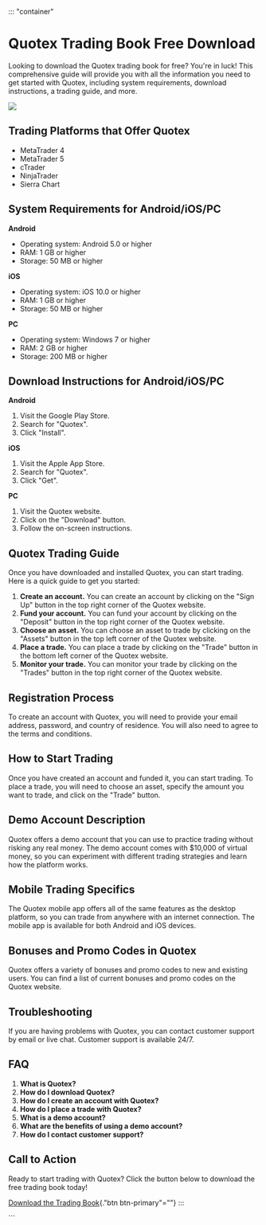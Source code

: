 ::: \"container\"
# Quotex Trading Book Free Download

Looking to download the Quotex trading book for free? You\'re in luck!
This comprehensive guide will provide you with all the information you
need to get started with Quotex, including system requirements, download
instructions, a trading guide, and more.

[![](https://static.quotex.io/files/10_en/300_250.jpg)](https://traff.sbs/brokerqxlid)

## Trading Platforms that Offer Quotex

-   MetaTrader 4
-   MetaTrader 5
-   cTrader
-   NinjaTrader
-   Sierra Chart

## System Requirements for Android/iOS/PC

**Android**

-   Operating system: Android 5.0 or higher
-   RAM: 1 GB or higher
-   Storage: 50 MB or higher

**iOS**

-   Operating system: iOS 10.0 or higher
-   RAM: 1 GB or higher
-   Storage: 50 MB or higher

**PC**

-   Operating system: Windows 7 or higher
-   RAM: 2 GB or higher
-   Storage: 200 MB or higher

## Download Instructions for Android/iOS/PC

**Android**

1.  Visit the Google Play Store.
2.  Search for "Quotex".
3.  Click "Install".

**iOS**

1.  Visit the Apple App Store.
2.  Search for "Quotex".
3.  Click "Get".

**PC**

1.  Visit the Quotex website.
2.  Click on the "Download" button.
3.  Follow the on-screen instructions.

## Quotex Trading Guide

Once you have downloaded and installed Quotex, you can start trading.
Here is a quick guide to get you started:

1.  **Create an account.** You can create an account by clicking on the
    "Sign Up" button in the top right corner of the Quotex
    website.
2.  **Fund your account.** You can fund your account by clicking on the
    "Deposit" button in the top right corner of the Quotex
    website.
3.  **Choose an asset.** You can choose an asset to trade by clicking on
    the "Assets" button in the top left corner of the Quotex
    website.
4.  **Place a trade.** You can place a trade by clicking on the
    "Trade" button in the bottom left corner of the Quotex
    website.
5.  **Monitor your trade.** You can monitor your trade by clicking on
    the "Trades" button in the top right corner of the Quotex
    website.

## Registration Process

To create an account with Quotex, you will need to provide your email
address, password, and country of residence. You will also need to agree
to the terms and conditions.

## How to Start Trading

Once you have created an account and funded it, you can start trading.
To place a trade, you will need to choose an asset, specify the amount
you want to trade, and click on the "Trade" button.

## Demo Account Description

Quotex offers a demo account that you can use to practice trading
without risking any real money. The demo account comes with \$10,000 of
virtual money, so you can experiment with different trading strategies
and learn how the platform works.

## Mobile Trading Specifics

The Quotex mobile app offers all of the same features as the desktop
platform, so you can trade from anywhere with an internet connection.
The mobile app is available for both Android and iOS devices.

## Bonuses and Promo Codes in Quotex

Quotex offers a variety of bonuses and promo codes to new and existing
users. You can find a list of current bonuses and promo codes on the
Quotex website.

## Troubleshooting

If you are having problems with Quotex, you can contact customer support
by email or live chat. Customer support is available 24/7.

## FAQ

1.  **What is Quotex?**
2.  **How do I download Quotex?**
3.  **How do I create an account with Quotex?**
4.  **How do I place a trade with Quotex?**
5.  **What is a demo account?**
6.  **What are the benefits of using a demo account?**
7.  **How do I contact customer support?**

## Call to Action

Ready to start trading with Quotex? Click the button below to download
the free trading book today!

[Download the Trading
Book](\%22https://traff.sbs/quotexonelink\%22){."btn
btn-primary"=""}
:::

\`\`\`

